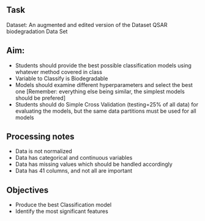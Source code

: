 ## Task
Dataset: An augmented and edited version of the Dataset QSAR biodegradation Data Set

## Aim:
- Students should provide the best possible classification models using whatever method covered in class
- Variable to Classify is Biodegradable
- Models should examine different hyperparameters and select the best one [Remember: everything else being similar, the simplest models should be prefered]
- Students should do Simple Cross Validation (testing=25% of all data) for evaluating the models, but the same data partitions must be used for all models

## Processing notes
- Data is not normalized
- Data has categorical and continuous variables
- Data has missing values which should be handled accordingly
- Data has 41 columns, and not all are important

## Objectives
- Produce the best Classification model
- Identify the most significant features
